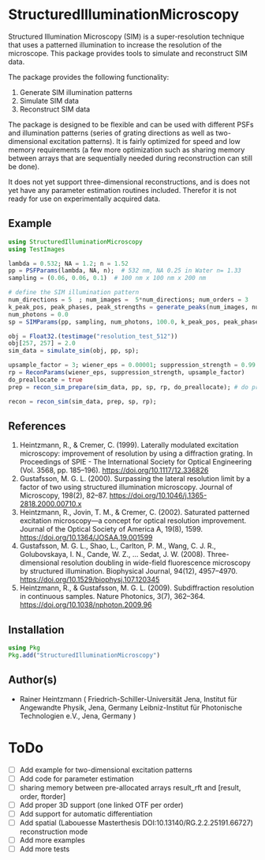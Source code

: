 # StructuredIlluminationMicroscopy

Structured Illumination Microscopy (SIM) is a super-resolution technique that uses a patterned illumination
to increase the resolution of the microscope. This package provides tools to simulate and reconstruct SIM data.

The package provides the following functionality:
1. Generate SIM illumination patterns
2. Simulate SIM data
3. Reconstruct SIM data

The package is designed to be flexible and can be used with different PSFs and illumination patterns (series of grating directions as well as two-dimensional excitation patterns). It is fairly optimized for speed and low memory requirements (a few more optimization such as sharing memory between arrays that are sequentially needed during reconstruction can still be done). 

It does not yet support three-dimensional reconstructions, and is does not yet have any parameter estimation routines included.
Therefor it is not ready for use on experimentally acquired data.


## Example
```julia
using StructuredIlluminationMicroscopy
using TestImages

lambda = 0.532; NA = 1.2; n = 1.52
pp = PSFParams(lambda, NA, n);  # 532 nm, NA 0.25 in Water n= 1.33
sampling = (0.06, 0.06, 0.1)  # 100 nm x 100 nm x 200 nm

# define the SIM illumination pattern
num_directions = 5  ; num_images =  5*num_directions; num_orders = 3
k_peak_pos, peak_phases, peak_strengths = generate_peaks(num_images, num_directions, num_orders, 0.48 / (num_orders-1))
num_photons = 0.0
sp = SIMParams(pp, sampling, num_photons, 100.0, k_peak_pos, peak_phases, peak_strengths)

obj = Float32.(testimage("resolution_test_512"))
obj[257, 257] = 2.0
sim_data = simulate_sim(obj, pp, sp);

upsample_factor = 3; wiener_eps = 0.00001; suppression_strength = 0.99
rp = ReconParams(wiener_eps, suppression_strength, upsample_factor)
do_preallocate = true
prep = recon_sim_prepare(sim_data, pp, sp, rp, do_preallocate); # do preallocate

recon = recon_sim(sim_data, prep, sp, rp);
```

## References
1. Heintzmann, R., & Cremer, C. (1999). Laterally modulated excitation microscopy: improvement of resolution by using a diffraction grating. In Proceedings of SPIE - The International Society for Optical Engineering (Vol. 3568, pp. 185–196). https://doi.org/10.1117/12.336826
2. Gustafsson, M. G. L. (2000). Surpassing the lateral resolution limit by a factor of two using structured illumination microscopy. Journal of Microscopy, 198(2), 82–87. https://doi.org/10.1046/j.1365-2818.2000.00710.x
3. Heintzmann, R., Jovin, T. M., & Cremer, C. (2002). Saturated patterned excitation microscopy—a concept for optical resolution improvement. Journal of the Optical Society of America A, 19(8), 1599. https://doi.org/10.1364/JOSAA.19.001599
4. Gustafsson, M. G. L., Shao, L., Carlton, P. M., Wang, C. J. R., Golubovskaya, I. N., Cande, W. Z., … Sedat, J. W. (2008). Three-dimensional resolution doubling in wide-field fluorescence microscopy by structured illumination. Biophysical Journal, 94(12), 4957–4970. https://doi.org/10.1529/biophysj.107.120345
5. Heintzmann, R., & Gustafsson, M. G. L. (2009). Subdiffraction resolution in continuous samples. Nature Photonics, 3(7), 362–364. https://doi.org/10.1038/nphoton.2009.96

## Installation
```julia
using Pkg
Pkg.add("StructuredIlluminationMicroscopy")
```

## Author(s)
- Rainer Heintzmann (
    Friedrich-Schiller-Universität Jena, Institut für Angewandte Physik, Jena, Germany
    Leibniz-Institut für Photonische Technologien e.V., Jena, Germany
    )

# ToDo
- [ ] Add example for two-dimensional excitation patterns
- [ ] Add code for parameter estimation
- [ ] sharing memory between pre-allocated arrays result_rft and [result, order, ftorder]
- [ ] Add proper 3D support (one linked OTF per order)
- [ ] Add support for automatic differentiation
- [ ] Add spatial (Labouesse Masterthesis DOI:10.13140/RG.2.2.25191.66727) reconstruction mode
- [ ] Add more examples
- [ ] Add more tests

